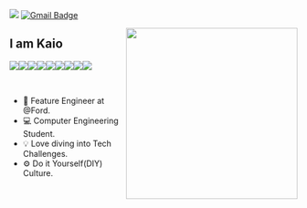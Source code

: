 [<img src="https://img.shields.io/badge/kaiosod-%230077B5.svg?&style=for-the-badge&logo=linkedin&logoColor=white" />](https://www.linkedin.com/in/kaiosod/) 
[![Gmail Badge](https://img.shields.io/badge/kaio.sodc@gmail-D14836?style=for-the-badge&logo=gmail&logoColor=white&link=mailto:kaio.sodc@gmail.com)](mailto:kaio.sodc@gmail.com)

<img align = "right" width='300' src="https://github-readme-stats.vercel.app/api/top-langs/?username=kaiosod&theme=light" />

## I am Kaio
<img src = "https://img.shields.io/badge/JavaScript-323330?style=for-the-badge&logo=javascript&logoColor=F7DF1E"/><img src = "https://img.shields.io/badge/Node%20js-339933?style=for-the-badge&logo=nodedotjs&logoColor=white"/><img src = "https://img.shields.io/badge/Python-14354C?style=for-the-badge&logo=python&logoColor=white" /><img src = "https://img.shields.io/badge/java-%23ED8B00.svg?style=for-the-badge&logo=openjdk&logoColor=white"/><img src = "https://img.shields.io/badge/HTML5-E34F26?style=for-the-badge&logo=html5&logoColor=white"/><img src = "https://img.shields.io/badge/CSS3-1572B6?style=for-the-badge&logo=css3&logoColor=white"/><img src = "https://img.shields.io/badge/MySQL-005C84?style=for-the-badge&logo=mysql&logoColor=white"/><img src = "https://img.shields.io/badge/PostgreSQL-316192?style=for-the-badge&logo=postgresql&logoColor=white"/><img src = "https://img.shields.io/badge/Terraform-7B42BC?style=for-the-badge&logo=terraform&logoColor=white"/>

&nbsp;
&nbsp;

- 🚗 Feature Engineer at @Ford.
- 💻 Computer Engineering Student.
- 💡 Love diving into Tech Challenges.
- ⚙️ Do it Yourself(DIY) Culture.

<!-- https://github.com/anuraghazra/github-readme-stats#themes -->
<!-- https://github.com/alexandresanlim/Badges4-README.md-Profile -->
<!-- <img src = ""/> -->
